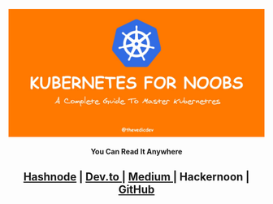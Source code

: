 <img align="center" src="https://raw.githubusercontent.com/thevedicdev/kubernetes-for-noobs/main/assets/banner.jpeg"></img>

<h4 align="center">You Can Read It Anywhere </h4>

<h2 align="center"><a href="https://blogs.thevedicdev.com/kubernetes-for-noobs">Hashnode</a> | <a href="https://dev.to/thevedicdev/kubernetes-for-noobs-425k">Dev.to </a>| <a href="https://medium.com/@thevedicdev/kubernetes-for-noobs-8008ad24e643"> Medium </a> | Hackernoon | <a href="https://github.com/thevedicdev/kubernetes-for-noobs#readme">GitHub</a></h3>